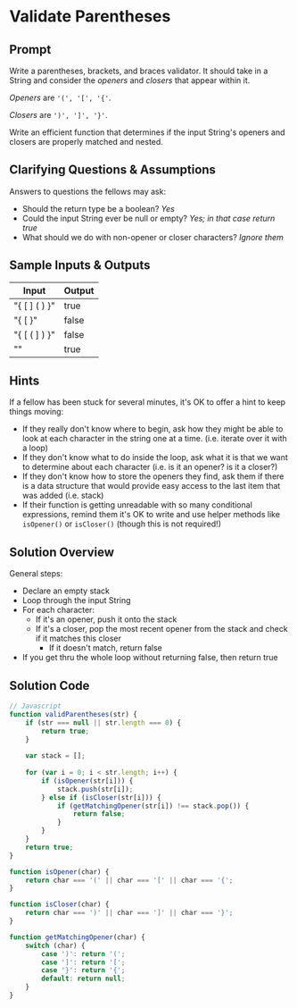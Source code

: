 # Validate Parentheses


## Prompt

Write a parentheses, brackets, and braces validator.
It should take in a String and consider the _openers_ and _closers_ that
appear within it.

_Openers_ are `'(', '[', '{'`.

_Closers_ are `')', ']', '}'`.

Write an efficient function that determines if the input String's openers
and closers are properly matched and nested.

## Clarifying Questions & Assumptions

Answers to questions the fellows may ask:
* Should the return type be a boolean? _Yes_
* Could the input String ever be null or empty? _Yes; in that case return true_
* What should we do with non-opener or closer characters? _Ignore them_


## Sample Inputs & Outputs

| Input | Output |
|---|---|
| "{ [  ] (  )  }" | true |
| "{ [ }" | false |
| "{ [ ( ] ) }" |  false |
| "" | true |


## Hints

If a fellow has been stuck for several minutes,
it's OK to offer a hint to keep things moving:
* If they really don't know where to begin, ask how they might be able to look at each character in the string one at a time. (i.e. iterate over it with a loop)
* If they don't know what to do inside the loop, ask what it is that we want to determine about each character (i.e. is it an opener? is it a closer?)
* If they don't know how to store the openers they find, ask them if there is a data structure that would provide easy access to the last item that was added (i.e. stack)
* If their function is getting unreadable with so many conditional expressions, remind them it's OK to write and use helper methods like `isOpener()` or `isCloser()` (though this is not required!)


## Solution Overview

General steps:
* Declare an empty stack
* Loop through the input String
* For each character:
  * If it's an opener, push it onto the stack
  * If it's a closer, pop the most recent opener from the stack and check if it matches this closer
    * If it doesn't match, return false
* If you get thru the whole loop without returning false, then return true


## Solution Code

```javascript
// Javascript
function validParentheses(str) {
    if (str === null || str.length === 0) {
        return true;
    }
  
    var stack = [];
    
    for (var i = 0; i < str.length; i++) {
        if (isOpener(str[i])) {
            stack.push(str[i]);
        } else if (isCloser(str[i])) {
            if (getMatchingOpener(str[i]) !== stack.pop()) {
                return false;
            }
        }
    }
    return true;
}

function isOpener(char) {
    return char === '(' || char === '[' || char === '{';
}

function isCloser(char) {
    return char === ')' || char === ']' || char === '}';
}

function getMatchingOpener(char) {
    switch (char) {
        case ')': return '(';
        case ']': return '[';
        case '}': return '{';
        default: return null;
    }
}
```

